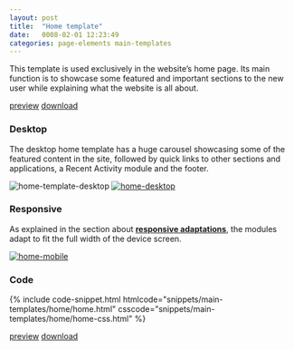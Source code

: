 ```yaml
---
layout: post
title:  "Home template"
date:   0008-02-01 12:23:49
categories: page-elements main-templates
---
```


This template is used exclusively in the website’s home page. Its main function is to showcase some
featured and important sections to the new user while explaining what the website is all about.

<a class="btn btn--preview" target="_blank" href="{{site.url}}gfw-style-guides/downloads/main-templates/home/index.html">preview</a>
<a class="btn btn--download" download="home-template.zip" href="http://localhost:4000/gfw-style-guides/downloads/main-templates/home/home.zip">download</a>

### Desktop

The desktop home template has a huge carousel showcasing some of the featured content in the site, followed by
quick links to other sections and applications, a Recent Activity module and the footer.


<div class="gallery">
  <img src="/gfw-style-guides/images/posts/main-templates/home-template/02-01-home-template-desktop.png" alt="home-template-desktop">
  <a href="/gfw-style-guides/images/posts/main-templates/home-template/02-02-home-desktop-full.jpg">
    <img src="/gfw-style-guides/images/posts/main-templates/home-template/02-02-home-desktop.png" alt="home-desktop">
  </a>
</div>

### Responsive

As explained in the section about **[responsive adaptations][responsive-adaptations-link]**, the modules adapt to fit the
full width of the device screen.

<div class="gallery">
  <a href="/gfw-style-guides/images/posts/main-templates/home-template/02-03-home-mobile-full.jpg">
    <img src="/gfw-style-guides/images/posts/main-templates/home-template/02-03-home-mobile.png" alt="home-mobile">
  </a>
</div>

### Code

<div id="code-snippet-box1" class="code-snippet-box">
  {% include code-snippet.html htmlcode="snippets/main-templates/home/home.html" csscode="snippets/main-templates/home/home-css.html" %}
</div>

<a class="btn btn--preview" target="_blank" href="{{site.url}}gfw-style-guides/downloads/main-templates/home/index.html">preview</a>
<a class="btn btn--download" download="home-template.zip" href="http://localhost:4000/gfw-style-guides/downloads/main-templates/home/home.zip">download</a>

[responsive-adaptations-link]: /gfw-style-guides/page-elements/responsive-adaptations.html  "responsive adaptations"
